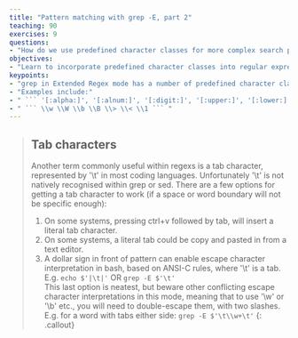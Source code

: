 ```yaml
---
title: "Pattern matching with grep -E, part 2"
teaching: 90
exercises: 9
questions:
- "How do we use predefined character classes for more complex search patterns?"
objectives:
- "Learn to incorporate predefined character classes into regular expressions"
keypoints:
- "grep in Extended Regex mode has a number of predefined character classes"
- "Examples include:"
- " ``` '[:alpha:]', '[:alnum:]', '[:digit:]', '[:upper:]', '[:lower:]', '[:punct:]', '[:space:]' ``` "
- " ``` \\w \\W \\b \\B \\> \\< \\1 ``` "
---
```






> ## Tab characters
> 
> Another term commonly useful within regexs is a tab character, represented by '\\t' in most
> coding languages. Unfortunately '\\t' is not natively recognised within grep or sed.
> There are a few options for getting a tab character to work (if a space or word boundary
> will not be specific enough):  
> 1. On some systems, pressing ctrl+v followed by tab, will insert a literal tab character.  
> 2. On some systems, a literal tab could be copy and pasted in from a text editor.  
> 3. A dollar sign in front of pattern can enable escape character interpretation in bash,
> based on ANSI-C rules, where '\\t' is a tab.  
> E.g. ``` echo $'|\t|' ```  OR  ``` grep -E $'\t' ```  
> This last option is neatest, but beware other conflicting escape character interpretations
> in this mode, meaning that to use '\\w' or '\\b' etc., you will need to double-escape
> them, with two slashes.  
> E.g. for a word with tabs either side: ``` grep -E $'\t\\w+\t' ``` 
{: .callout}


